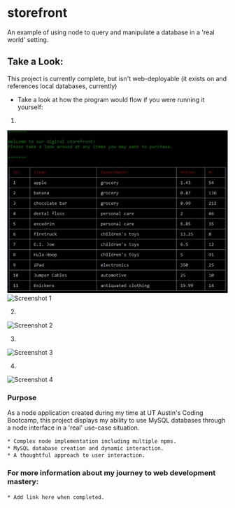 # storefront
An example of using node to query and manipulate a database in a 'real world' setting.


## Take a Look: 

This project is currently complete, but isn't web-deployable (it exists on and references local databases, currently)
* Take a look at how the program would flow if you were running it yourself:

1.

![Screenshot 1](https://raw.githubusercontent.com/must-git-good/storefront/master/readme_assets/store_flow_1.JPG)
![Screenshot 1](../master/readme_assets/store_flow_1.jpg?raw=true "Storefront Overview 1")

2.

![Screenshot 2](../master/readme_assets/store_flow_2)

3.

![Screenshot 3](../master/readme_assets/store_flow_3)

4.

![Screenshot 4](../master/readme_assets/store_flow_4)

### Purpose

As a node application created during my time at UT Austin's Coding Bootcamp, this project displays my ability to use MySQL databases through a node interface in a 'real' use-case situation.

```
* Complex node implementation including multiple npms.
* MySQL database creation and dynamic interaction.
* A thoughtful approach to user interaction.

```

### For more information about my journey to web development mastery:

```
* Add link here when completed.
```

